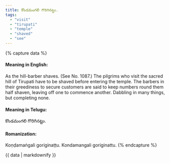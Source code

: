 ```yaml
---
title: కొండమంగలి గొరిగినట్టు.
tags:
  - "visit"
  - "tirupati"
  - "temple"
  - "shaved"
  - "see"
---
```


{% capture data %}
#### Meaning in English:
As the hill-barber shaves.
(See No. 1087.)
The pilgrims who visit the sacred hill of Tirupati have to be shaved before entering the temple. The barbers in their greediness to secure customers are said to keep numbers round them half shaven, leaving off one to commence another.
Dabbling in many things, but completing none.

#### Meaning in Telugu:
కొండమంగలి గొరిగినట్టు.

#### Romanization:
Koṇḍamaṅgali goriginaṭṭu.
Kondamangali goriginattu.
{% endcapture %}

{{ data | markdownify }}

